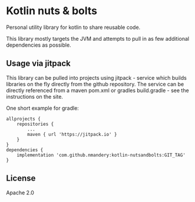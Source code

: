 # Kotlin nuts & bolts

Personal utility library for kotlin to share reusable code.

This library mostly targets the JVM and attempts to pull in as few additional dependencies as possible.

## Usage via jitpack 

This library can be pulled into projects using jitpack - service which builds libraries on the fly directly from the github repository. The service can be directly referenced from a maven pom.xml or gradles build.gradle - see the instructions on the site.

One short example for gradle:

```
allprojects {
    repositories {
        ...
        maven { url 'https://jitpack.io' }
    }
}
dependencies {
    implementation 'com.github.nmandery:kotlin-nutsandbolts:GIT_TAG'
}
```

## License

Apache 2.0